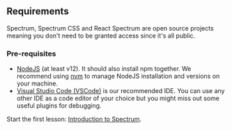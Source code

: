 ## Requirements

Spectrum, Spectrum CSS and React Spectrum are open source projects meaning you don't need to be granted access since it's all public.

### Pre-requisites

- [NodeJS](https://nodejs.org/en/download/) (at least v12). It should also install npm together. We recommend using [nvm](https://github.com/nvm-sh/nvm/blob/master/README.md) to manage NodeJS installation and versions on your machine.
- [Visual Studio Code (VSCode)](https://code.visualstudio.com/download) is our recommended IDE. You can use any other IDE as a code editor of your choice but you might miss out some useful plugins for debugging.   

Start the first lesson: [Introduction to Spectrum](/lessons/spectrum_intro.md).